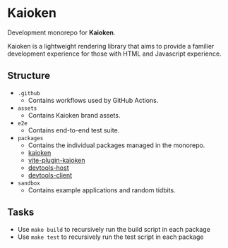 # Kaioken

Development monorepo for **Kaioken**.

Kaioken is a lightweight rendering library that aims to provide a familier development experience for those with HTML and Javascript experience.

## Structure

- `.github`
  - Contains workflows used by GitHub Actions.
- `assets`
  - Contains Kaioken brand assets.
- `e2e`
  - Contains end-to-end test suite.
- `packages`
  - Contains the individual packages managed in the monorepo.
  - [kaioken](https://github.com/CrimsonChi/kaioken/blob/main/packages/lib)
  - [vite-plugin-kaioken](https://github.com/CrimsonChi/kaioken/blob/main/packages/vite-plugin-kaioken)
  - [devtools-host](https://github.com/CrimsonChi/kaioken/blob/main/packages/devtools-host)
  - [devtools-client](https://github.com/CrimsonChi/kaioken/blob/main/packages/devtools-client)
- `sandbox`
  - Contains example applications and random tidbits.

## Tasks

- Use `make build` to recursively run the build script in each package
- Use `make test` to recursively run the test script in each package
